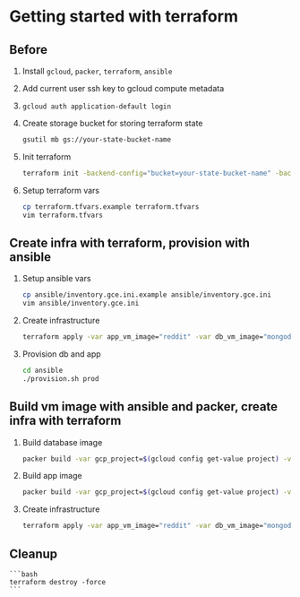# Getting started with terraform

## Before
1. Install `gcloud`, `packer`, `terraform`, `ansible`

1. Add current user ssh key to gcloud compute metadata

1. `gcloud auth application-default login`

1. Create storage bucket for storing terraform state
    ```bash
    gsutil mb gs://your-state-bucket-name
    ```

1. Init terraform
    ```bash
    terraform init -backend-config="bucket=your-state-bucket-name" -backend-config="prefix=env-name"
    ```

1. Setup terraform vars
    ```bash
    cp terraform.tfvars.example terraform.tfvars
    vim terraform.tfvars
    ```

## Create infra with terraform, provision with ansible
1. Setup ansible vars
    ```bash
    cp ansible/inventory.gce.ini.example ansible/inventory.gce.ini
    vim ansible/inventory.gce.ini
    ```

1. Create infrastructure
    ```bash
    terraform apply -var app_vm_image="reddit" -var db_vm_image="mongodb"
    ```

1. Provision db and app
    ```bash
    cd ansible
    ./provision.sh prod
    ```

## Build vm image with ansible and packer, create infra with terraform
1. Build database image
    ```bash
    packer build -var gcp_project=$(gcloud config get-value project) -var ssh_user=$(whoami) packer/mongo.json
    ```

1. Build app image
    ```bash
    packer build -var gcp_project=$(gcloud config get-value project) -var ssh_user=$(whoami) packer/reddit.json
    ```

1. Create infrastructure
    ```bash
    terraform apply -var app_vm_image="reddit" -var db_vm_image="mongodb"
    ```

## Cleanup
    ```bash
    terraform destroy -force
    ```
